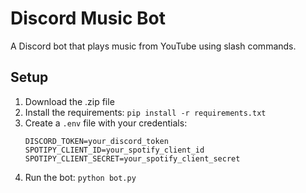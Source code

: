 
# Discord Music Bot
A Discord bot that plays music from YouTube using slash commands.

## Setup
1. Download the .zip file
2. Install the requirements: `pip install -r requirements.txt`
3. Create a `.env` file with your credentials:
    ```
    DISCORD_TOKEN=your_discord_token
    SPOTIPY_CLIENT_ID=your_spotify_client_id
    SPOTIPY_CLIENT_SECRET=your_spotify_client_secret
    ```
4. Run the bot: `python bot.py`
    
